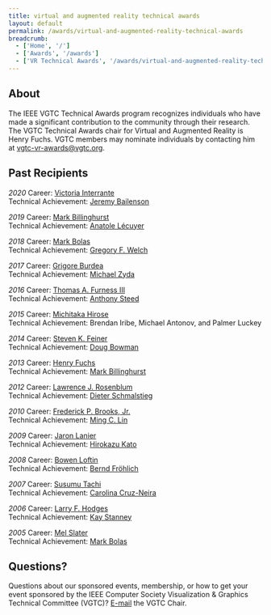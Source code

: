 ```yaml
---
title: virtual and augmented reality technical awards
layout: default
permalink: /awards/virtual-and-augmented-reality-technical-awards
breadcrumb:
  - ['Home', '/']
  - ['Awards', '/awards']
  - ['VR Technical Awards', '/awards/virtual-and-augmented-reality-technical-awards']
---
```


## About

The IEEE VGTC Technical Awards program recognizes individuals who have made a significant contribution to the community through their research. The VGTC Technical Awards chair for Virtual and Augmented Reality is Henry Fuchs. VGTC members may nominate individuals by contacting him at <a href="mailto:vgtc-vr-awards@vgtc.org">vgtc-vr-awards@vgtc.org</a>.
  	  
        
## Past Recipients 
        
*2020*
Career: <a href="/attachments/awards/vr_career20.pdf">Victoria Interrante</a>  
Technical Achievement: <a href="/attachments/awards/vr_tech20.pdf">Jeremy Bailenson</a>
	  
*2019*
Career: <a href="/attachments/awards/vr_career19.pdf">Mark Billinghurst</a>  
Technical Achievement: <a href="/attachments/awards/vr_tech19.pdf">Anatole Lécuyer</a>	  

*2018*
Career: <a href="/attachments/awards/vr_career18.pdf">Mark Bolas</a>  
Technical Achievement: <a href="/attachments/awards/vr_tech18.pdf">Gregory F. Welch</a>
	  
*2017*
Career: <a href="/attachments/awards/vr_career17.pdf">Grigore Burdea</a>  
Technical Achievement: <a href="/attachments/awards/vr_tech17.pdf">Michael Zyda</a>

*2016*
Career: <a href="/attachments/awards/vr_career16.pdf">Thomas A. Furness III</a>  
Technical Achievement: <a href="/attachments/awards/vr_tech16.pdf">Anthony Steed</a>

*2015*
Career: <a href="/attachments/awards/vr_career15.pdf">Michitaka Hirose</a>  
Technical Achievement: Brendan Iribe, Michael Antonov, and Palmer Luckey

*2014*
Career: <a href="/attachments/awards/vr_career14.pdf">Steven K. Feiner</a>  
Technical Achievement: <a href="/attachments/awards/vr_tech14.pdf">Doug Bowman</a>
	  
*2013*
Career: <a href="/attachments/awards/vr_career13.pdf">Henry Fuchs</a>  
Technical Achievement: <a href="/attachments/awards/vr_tech13.pdf">Mark Billinghurst</a>
	  
*2012*
Career: <a href="/attachments/awards/vr_career12.pdf">Lawrence J. Rosenblum</a>  
Technical Achievement: <a href="/attachments/awards/vr_tech12.pdf">Dieter Schmalstieg</a>
	  
*2010*
Career: <a href="/attachments/awards/vr_career10.pdf">Frederick P. Brooks, Jr.</a>  
Technical Achievement: <a href="/attachments/awards/vr_tech10.pdf">Ming C. Lin</a>
	  
*2009*
Career: <a href="/attachments/awards/vr_career09.pdf">Jaron Lanier</a>  
Technical Achievement: <a href="/attachments/awards/vr_tech09.pdf">Hirokazu Kato</a>
	  
*2008*
Career: <a href="/attachments/awards/vr_career08.pdf">Bowen Loftin</a>  
Technical Achievement: <a href="/attachments/awards/vr_tech08.pdf">Bernd Fröhlich</a>
	  
*2007*
Career: <a href="/attachments/awards/vr_career07.pdf">Susumu Tachi</a>  
Technical Achievement: <a href="/attachments/awards/vr_tech07.pdf">Carolina Cruz-Neira</a>
	  
*2006*
Career: <a href="/attachments/awards/vr_career06.pdf">Larry F. Hodges</a>  
Technical Achievement: <a href="/attachments/awards/vr_tech06.pdf">Kay Stanney</a>
	  
*2005*
Career: <a href="/attachments/awards/vr_career05.pdf">Mel Slater</a>  
Technical Achievement: <a href="/attachments/awards/vr_tech05.pdf">Mark Bolas</a>


## Questions?

Questions about our sponsored events, membership, or how to get your event sponsored by the IEEE Computer Society Visualization & Graphics Technical Committee (VGTC)? <a href="mailto:chair@vgtc.org">E-mail</a> the VGTC Chair.


